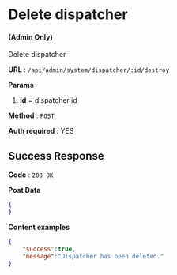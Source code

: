 # Delete dispatcher

#### (**Admin Only**)

Delete dispatcher

**URL** : `/api/admin/system/dispatcher/:id/destroy`

**Params**
1. **id** = dispatcher id

**Method** : `POST`

**Auth required** : YES

## Success Response

**Code** : `200 OK`

**Post Data**

```json
{
}
```

**Content examples**

```json
{
    "success":true,
    "message":"Dispatcher has been deleted."
}
```
